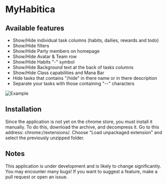 # MyHabitica

## Available features

* Show/Hide individual task columns (habits, dailies, rewards and todo)
* Show/Hide filters
* Show/Hide Party members on homepage
* Show/Hide Avatar & Team row
* Show/Hide Habits "-" symbol
* Show/Hide Background text at the back of tasks columns
* Show/Hide Class capabilities and Mana Bar
* Hide tasks that contains "/hide" in there name or in there description
* Separate your tasks with those containing "--" characters

![Example](https://img15.hostingpics.net/pics/977812Capturedecran20171220a201156.png)

## Installation

Since the application is not yet on the chrome store, you must install it manually. To do this, download the archive, and decompress it. Go to this address: chrome://extensions/. Choose "Load unpackaged extension" and select the previously unzipped folder.

## Notes

This application is under development and is likely to change significantly. You may encounter many bugs! If you want to suggest a feature, make a pull request or open an issue.
